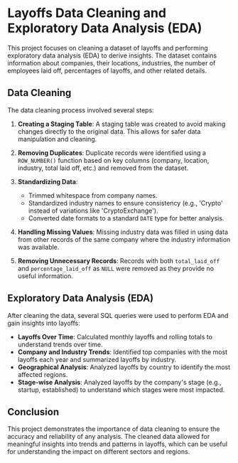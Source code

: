 # Layoffs Data Cleaning and Exploratory Data Analysis (EDA)

This project focuses on cleaning a dataset of layoffs and performing exploratory data analysis (EDA) to derive insights. The dataset contains information about companies, their locations, industries, the number of employees laid off, percentages of layoffs, and other related details.

## Data Cleaning

The data cleaning process involved several steps:

1. **Creating a Staging Table**: A staging table was created to avoid making changes directly to the original data. This allows for safer data manipulation and cleaning.

2. **Removing Duplicates**: Duplicate records were identified using a `ROW_NUMBER()` function based on key columns (company, location, industry, total laid off, etc.) and removed from the dataset.

3. **Standardizing Data**: 
   - Trimmed whitespace from company names.
   - Standardized industry names to ensure consistency (e.g., 'Crypto' instead of variations like 'CryptoExchange').
   - Converted date formats to a standard `DATE` type for better analysis.

4. **Handling Missing Values**: Missing industry data was filled in using data from other records of the same company where the industry information was available.

5. **Removing Unnecessary Records**: Records with both `total_laid_off` and `percentage_laid_off` as `NULL` were removed as they provide no useful information.

## Exploratory Data Analysis (EDA)

After cleaning the data, several SQL queries were used to perform EDA and gain insights into layoffs:

- **Layoffs Over Time**: Calculated monthly layoffs and rolling totals to understand trends over time.
- **Company and Industry Trends**: Identified top companies with the most layoffs each year and summarized layoffs by industry.
- **Geographical Analysis**: Analyzed layoffs by country to identify the most affected regions.
- **Stage-wise Analysis**: Analyzed layoffs by the company's stage (e.g., startup, established) to understand which stages were most impacted.

## Conclusion

This project demonstrates the importance of data cleaning to ensure the accuracy and reliability of any analysis. The cleaned data allowed for meaningful insights into trends and patterns in layoffs, which can be useful for understanding the impact on different sectors and regions.
